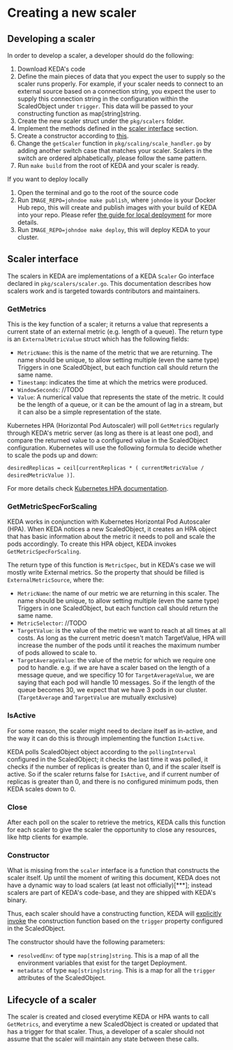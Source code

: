 # Creating a new scaler

## Developing a scaler

In order to develop a scaler, a developer should do the following:
1. Download KEDA's code
2. Define the main pieces of data that you expect the user to supply so the scaler runs properly. For example, if your scaler needs to connect to an external source based on a connection string, you expect the user to supply this connection string in the configuration within the ScaledObject under `trigger`. This data will be passed to your constructing function as map[string]string.
2. Create the new scaler struct under the `pkg/scalers` folder.
3. Implement the methods defined in the [scaler interface](#scaler-interface) section.
4. Create a constructor according to [this](#constructor).
5. Change the `getScaler` function in `pkg/scaling/scale_handler.go` by adding another switch case that matches your scaler. Scalers in the switch are ordered alphabetically, please follow the same pattern.
6. Run `make build` from the root of KEDA and your scaler is ready.

If you want to deploy locally
1. Open the terminal and go to the root of the source code
2. Run `IMAGE_REPO=johndoe make publish`, where `johndoe` is your Docker Hub repo, this will create and publish images with your build of KEDA into your repo. Please refer [the guide for local deployment](Readme.md#deploying-custom-keda-locally-outside-cluster) for more details.
3. Run `IMAGE_REPO=johndoe make deploy`, this will deploy KEDA to your cluster.

## Scaler interface

The scalers in KEDA are implementations of a KEDA `Scaler` Go interface declared in `pkg/scalers/scaler.go`. This documentation describes how scalers work and is targeted towards contributors and maintainers.

### GetMetrics

This is the key function of a scaler; it returns a value that represents a current state of an external metric (e.g. length of a queue). The return type is an `ExternalMetricValue` struct which has the following fields:
- `MetricName`: this is the name of the metric that we are returning. The name should be unique, to allow setting multiple (even the same type) Triggers in one ScaledObject, but each function call should return the same name.
- `Timestamp`: indicates the time at which the metrics were produced.
- `WindowSeconds`: //TODO
- `Value`: A numerical value that represents the state of the metric. It could be the length of a queue, or it can be the amount of lag in a stream, but it can also be a simple representation of the state.

Kubernetes HPA (Horizontal Pod Autoscaler) will poll `GetMetrics` regularly through KEDA's metric server (as long as there is at least one pod), and compare the returned value to a configured value in the ScaledObject configuration. Kubernetes will use the following formula to decide whether to scale the pods up and down:

`desiredReplicas = ceil[currentReplicas * ( currentMetricValue / desiredMetricValue )]`.

For more details check [Kubernetes HPA documentation](https://kubernetes.io/docs/tasks/run-application/horizontal-pod-autoscale/).

### GetMetricSpecForScaling

KEDA works in conjunction with Kubernetes Horizontal Pod Autoscaler (HPA). When KEDA notices a new ScaledObject, it creates an HPA object that has basic information about the metric it needs to poll and scale the pods accordingly. To create this HPA object, KEDA invokes `GetMetricSpecForScaling`.

The return type of this function is `MetricSpec`, but in KEDA's case we will mostly write External metrics. So the property that should be filled is `ExternalMetricSource`, where the:
- `MetricName`: the name of our metric we are returning in this scaler. The name should be unique, to allow setting multiple (even the same type) Triggers in one ScaledObject, but each function call should return the same name.
- `MetricSelector`: //TODO
- `TargetValue`: is the value of the metric we want to reach at all times at all costs. As long as the current metric doesn't match TargetValue, HPA will increase the number of the pods until it reaches the maximum number of pods allowed to scale to.
- `TargetAverageValue`: the value of the metric for which we require one pod to handle. e.g. if we are have a scaler based on the length of a message queue, and we specificy 10 for `TargetAverageValue`, we are saying that each pod will handle 10 messages. So if the length of the queue becomes 30, we expect that we have 3 pods in our cluster. (`TargetAverage` and `TargetValue` are mutually exclusive)

### IsActive

For some reason, the scaler might need to declare itself as in-active, and the way it can do this is through implementing the function `IsActive`.

KEDA polls ScaledObject object according to the `pollingInterval` configured in the ScaledObject; it checks the last time it was polled, it checks if the number of replicas is greater than 0, and if the scaler itself is active. So if the scaler returns false for `IsActive`, and if current number of replicas is greater than 0, and there is no configured minimum pods, then KEDA scales down to 0.

### Close

After each poll on the scaler to retrieve the metrics, KEDA calls this function for each scaler to give the scaler the opportunity to close any resources, like http clients for example.

### Constructor

What is missing from the `scaler` interface is a function that constructs the scaler itself. Up until the moment of writing this document, KEDA does not have a dynamic way to load scalers (at least not officially)[***]; instead scalers are part of KEDA's code-base, and they are shipped with KEDA's binary.

Thus, each scaler should have a constructing function, KEDA will [explicitly invoke](https://github.com/kedacore/keda/blob/4d0cf5ef09ef348cf3a158634910f00741ae5258/pkg/handler/scale_handler.go#L565) the construction function based on the `trigger` property configured in the ScaledObject.

The constructor should have the following parameters:

- `resolvedEnv`: of type `map[string]string`. This is a map of all the environment variables that exist for the target Deployment.
- `metadata`: of type `map[string]string`. This is a map for all the `trigger` attributes of the ScaledObject.


## Lifecycle of a scaler

The scaler is created and closed everytime KEDA or HPA wants to call `GetMetrics`, and everytime a new ScaledObject is created or updated that has a trigger for that scaler. Thus, a developer of a scaler should not assume that the scaler will maintain any state between these calls.
